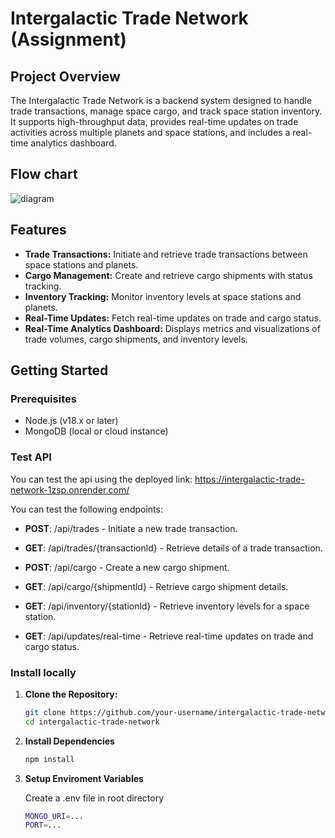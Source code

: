 # Intergalactic Trade Network (Assignment)

## Project Overview

The Intergalactic Trade Network is a backend system designed to handle trade transactions, manage space cargo, and track space station inventory. It supports high-throughput data, provides real-time updates on trade activities across multiple planets and space stations, and includes a real-time analytics dashboard.

## Flow chart

![diagram](https://github.com/user-attachments/assets/a94c2b90-ca24-427d-8488-5246d62299f3)

## Features

- **Trade Transactions:** Initiate and retrieve trade transactions between space stations and planets.
- **Cargo Management:** Create and retrieve cargo shipments with status tracking.
- **Inventory Tracking:** Monitor inventory levels at space stations and planets.
- **Real-Time Updates:** Fetch real-time updates on trade and cargo status.
- **Real-Time Analytics Dashboard:** Displays metrics and visualizations of trade volumes, cargo shipments, and inventory levels.

## Getting Started

### Prerequisites

- Node.js (v18.x or later)
- MongoDB (local or cloud instance)

### Test API 

You can test the api using the deployed link: https://intergalactic-trade-network-1zsp.onrender.com/

You can test the following endpoints:

- **POST**: /api/trades - Initiate a new trade transaction.

- **GET**: /api/trades/{transactionld} - Retrieve details of a trade transaction.

- **POST**: /api/cargo - Create a new cargo shipment.

- **GET**: /api/cargo/{shipmentld} - Retrieve cargo shipment details.

- **GET**: /api/inventory/{stationld} - Retrieve inventory levels for a space station.

- **GET**: /api/updates/real-time - Retrieve real-time updates on trade and cargo status.

### Install locally

1. **Clone the Repository:**

   ```bash
   git clone https://github.com/your-username/intergalactic-trade-network.git
   cd intergalactic-trade-network

2. **Install Dependencies**
   ```bash
   npm install

3. **Setup Enviroment Variables**

   Create a .env file in root directory
   ```bash
   MONGO_URI=...
   PORT=...

   
   

